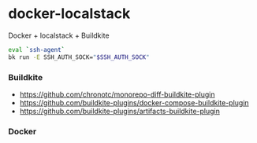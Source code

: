 # docker-localstack
Docker + localstack + Buildkite

``` bash
eval `ssh-agent`
bk run -E SSH_AUTH_SOCK="$SSH_AUTH_SOCK"
```

### Buildkite
* https://github.com/chronotc/monorepo-diff-buildkite-plugin
* https://github.com/buildkite-plugins/docker-compose-buildkite-plugin
* https://github.com/buildkite-plugins/artifacts-buildkite-plugin

### Docker

